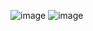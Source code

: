 ![image](https://github.com/user-attachments/assets/3e677703-c32a-4774-925d-dd26d29aa7c6)
![image](https://github.com/user-attachments/assets/c53898ed-b988-44bb-8ea9-bf3a7a698d11)
